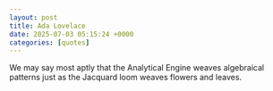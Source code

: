 ```yaml
---
layout: post
title: Ada Lovelace
date: 2025-07-03 05:15:24 +0000
categories: [quotes]
---
```


We may say most aptly that the Analytical Engine weaves algebraical patterns just as the Jacquard loom weaves flowers and leaves.  

